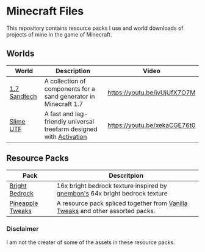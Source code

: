 # Minecraft Files
This repository contains resource packs I use and world downloads of projects of mine in the game of Minecraft. 
## Worlds
World | Description | Video
----- | ----------- | -----
[1.7 Sandtech](https://github.com/Pineapplecake/minecraft-files/blob/master/worlds/1.7_Sandtech/info.md) | A collection of components for a sand generator in Minecraft 1.7 | https://youtu.be/jvUjUfX7O7M
[Slime UTF](https://github.com/Pineapplecake/minecraft-files/blob/master/worlds/Slime_UTF/info.md) | A fast and lag-friendly universal treefarm designed with [Activation](https://www.youtube.com/channel/UCZ840B5e4jmSNLr3QtZEv3w) | https://youtu.be/xekaCGE76t0

## Resource Packs
Pack | Descritpion
---- | -----------
[Bright Bedrock](https://github.com/Pineapplecake/minecraft-files/raw/master/resource-packs/Bright_Bedrock.zip) | 16x bright bedrock texture inspired by [gnembon's](https://www.youtube.com/channel/UCRtyLX-ej-H1PSiaw8g9aIA) 64x bright bedrock texture
[Pineapple Tweaks](https://github.com/Pineapplecake/minecraft-files/raw/master/resource-packs/Pineapple_Tweaks.zip) | A resource pack spliced together from [Vanilla Tweaks](https://vanillatweaks.net/) and other assorted packs.

### Disclaimer
I am not the creater of some of the assets in these resource packs.

